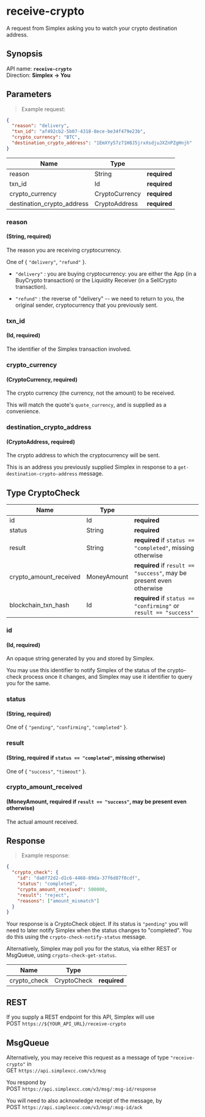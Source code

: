 # receive-crypto #

A request from Simplex asking you to watch your crypto destination address.

## Synopsis ##

API name: **`receive-crypto`**  
Direction: **Simplex &rarr; You**

## Parameters ##

> Example request:

```json
{
  "reason": "delivery",
  "txn_id": "af492cb2-5b07-4318-8ece-be34f479e23b",
  "crypto_currency": "BTC",
  "destination_crypto_address": "1EmXYy57z71H8J5jrxXsdjuJXZnPZgHnjh"
}
```

Name                       | Type           |   |
-------------------------- | -------------- | - |
reason                     | String         | **required**
txn_id                     | Id             | **required**
crypto_currency            | CryptoCurrency | **required**
destination_crypto_address | CryptoAddress  | **required**

### reason ###
#### (String, **required**)

The reason you are receiving cryptocurrency.

One of { `"delivery"`, `"refund"` }.

 * `"delivery"` : you are buying cryptocurrency: you are either the App (in a BuyCrypto transaction) or the Liquidity Receiver (in a SellCrypto transaction).

 * `"refund"` : the reverse of "delivery" -- we need to return to you, the original sender, cryptocurrency that you previously sent.

### txn_id ###
#### (Id, **required**)

The identifier of the Simplex transaction involved.

### crypto_currency ###
#### (CryptoCurrency, **required**)

The crypto currency (the currency, not the amount) to be received.

This will match the quote's `quote_currency`, and is supplied as a convenience.

### destination_crypto_address ###
#### (CryptoAddress, **required**)

The crypto address to which the cryptocurrency will be sent.

This is an address you previously supplied Simplex in response to a `get-destination-crypto-address` message.

## Type CryptoCheck ###

Name                   | Type           |   |
---------------------- | -------------- | - |
id                     | Id             | **required**
status                 | String         | **required**
result                 | String         | **required** if `status == "completed"`, missing otherwise
crypto_amount_received | MoneyAmount    | **required** if `result == "success"`, may be present even otherwise
blockchain_txn_hash    | Id             | **required** if `status == "confirming"` or `result == "success"`

### id ###
#### (Id, **required**)

An opaque string generated by you and stored by Simplex.

You may use this identifier to notify Simplex of the status of the crypto-check process once it changes, and Simplex may use it identifier to query you for the same.

### status ###
#### (String, **required**)

One of { `"pending"`, `"confirming"`, `"completed"` }.

### result ###
#### (String, **required** if `status == "completed"`, missing otherwise)

One of { `"success"`, `"timeout"` }.

### crypto_amount_received ###
#### (MoneyAmount, **required** if `result == "success"`, may be present even otherwise)

The actual amount received.


## Response ##

> Example response:

```json
{
  "crypto_check": {
    "id": "da8f72d2-d1c6-4468-89da-37f6d87f0cdf",
    "status": "completed",
    "crypto_amount_received": 500000,
    "result": "reject",
    "reasons": ["amount_mismatch"]
  }
}
```

Your response is a CryptoCheck object. If its status is `"pending"` you will need to later notify Simplex when the status changes to "completed". You do this using the `crypto-check-notify-status` message.

Alternatively, Simplex may poll you for the status, via either REST or MsgQueue, using `crypto-check-get-status`.

Name         | Type        |   |
------------ | ----------- | - |
crypto_check | CryptoCheck | **required**

## REST ##

If you supply a REST endpoint for this API, Simplex will use  
<span class="http-verb http-post">POST</span> `https://${YOUR_API_URL}/receive-crypto`

## MsgQueue ##

Alternatively, you may receive this request as a message of type `"receive-crypto"` in  
<span class="http-verb http-get">GET</span> `https://api.simplexcc.com/v3/msg`

You respond by  
<span class="http-verb http-post">POST</span> `https://api.simplexcc.com/v3/msg/:msg-id/response`

You will need to also acknowledge receipt of the message, by  
<span class="http-verb http-post">POST</span> `https://api.simplexcc.com/v3/msg/:msg-id/ack`

[modeline]: # ( vim: set ts=2 sw=2 expandtab wrap linebreak: )
